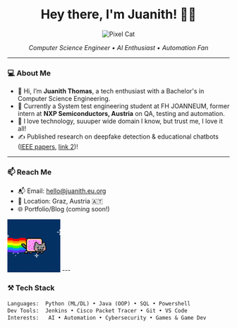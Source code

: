 <!-- README.md -->

<h1 align="center">Hey there, I'm Juanith! 👋😄</h1>

<p align="center">
  <img src="https://media.giphy.com/media/JIX9t2j0ZTN9S/giphy.gif" width="120" alt="Pixel Cat" />
</p>

<p align="center">
  <em>Computer Science Engineer • AI Enthusiast • Automation Fan</em> <br>
</p>

---

### 💻 About Me

- 👋 Hi, I’m **Juanith Thomas**, a tech enthusiast with a Bachelor's in Computer Science Engineering. 
- 🚀 Currently a System test engineering student at FH JOANNEUM, former intern at **NXP Semiconductors, Austria** on QA, testing and automation.
- 🧪 I love technology, suuuper wide domain I know, but trust me, I love it all!
- ✍️ Published research on deepfake detection & educational chatbots ([IEEE papers](https://doi.org/10.1109/ICICT60155.2024.10544898), [link 2](https://doi.org/10.1109/CONIT61985.2024.10627567))!

---

### 📫 Reach Me

- 📬 Email: hello@juanith.eu.org  
- 📍 Location: Graz, Austria 🇦🇹  
- 🌐 Portfolio/Blog (coming soon!)
<img src="https://raw.githubusercontent.com/codebananas3/codebananas3/main/cat-space.gif" width="120" alt="Pixel Cat" />
---

### ⚒️ Tech Stack

```text
Languages:  Python (ML/DL) • Java (OOP) • SQL • Powershell
Dev Tools:  Jenkins • Cisco Packet Tracer • Git • VS Code
Interests:   AI • Automation • Cybersecurity • Games & Game Dev
